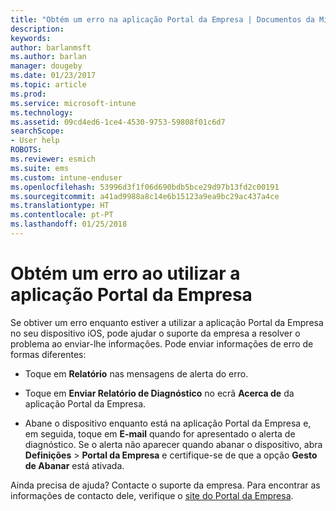 ```yaml
---
title: "Obtém um erro na aplicação Portal da Empresa | Documentos da Microsoft"
description: 
keywords: 
author: barlanmsft
ms.author: barlan
manager: dougeby
ms.date: 01/23/2017
ms.topic: article
ms.prod: 
ms.service: microsoft-intune
ms.technology: 
ms.assetid: 09cd4ed6-1ce4-4530-9753-59808f01c6d7
searchScope:
- User help
ROBOTS: 
ms.reviewer: esmich
ms.suite: ems
ms.custom: intune-enduser
ms.openlocfilehash: 53996d3f1f06d690bdb5bce29d97b13fd2c00191
ms.sourcegitcommit: a41ad9988a8c14e6b15123a9ea9bc29ac437a4ce
ms.translationtype: HT
ms.contentlocale: pt-PT
ms.lasthandoff: 01/25/2018
---
```

# <a name="you-get-an-error-while-using-the-company-portal-app"></a>Obtém um erro ao utilizar a aplicação Portal da Empresa

Se obtiver um erro enquanto estiver a utilizar a aplicação Portal da Empresa no seu dispositivo iOS, pode ajudar o suporte da empresa a resolver o problema ao enviar-lhe informações. Pode enviar informações de erro de formas diferentes:

-   Toque em **Relatório** nas mensagens de alerta do erro.

-   Toque em **Enviar Relatório de Diagnóstico** no ecrã **Acerca de** da aplicação Portal da Empresa.

-   Abane o dispositivo enquanto está na aplicação Portal da Empresa e, em seguida, toque em **E-mail** quando for apresentado o alerta de diagnóstico. Se o alerta não aparecer quando abanar o dispositivo, abra **Definições** > **Portal da Empresa** e certifique-se de que a opção **Gesto de Abanar** está ativada.

Ainda precisa de ajuda? Contacte o suporte da empresa. Para encontrar as informações de contacto dele, verifique o [site do Portal da Empresa](https://portal.manage.microsoft.com#HelpDeskDialog).
